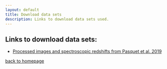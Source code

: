```yaml
---
layout: default
title: Download data sets
description: Links to download data sets used.
---
```


## Links to download data sets:
- [Processed images and spectroscopic redshifts from Pasquet et al. 2019](https://deepdip.iap.fr/#item/60ef1e05be2b8ebb048d951d)


[back to homepage](./)
